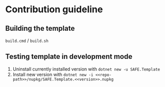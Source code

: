 # Contribution guideline

## Building the template

`build.cmd` / `build.sh`

## Testing template in development mode

1. Uninstall currently installed version with `dotnet new -u SAFE.Template`
1. Install new version with `dotnet new -i <<repo-path>>/nupkg/SAFE.Template.<<version>>.nupkg`